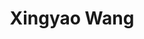 ---
layout: page
title: Xingyao Wang
description: UIUC
img: assets/img/students/xingyao.jpeg
redirect: https://xingyaoww.github.io/
importance: 13
category: "Student Collaborators"
---